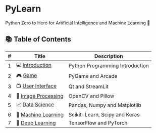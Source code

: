 # PyLearn

Python Zero to Hero for Artificial Intelligence and Machine Learning 🐍

## 📚 Table of Contents

| # | Title                                       | Description                     |
| - | ------------------------------------------- | ------------------------------- |
| 1 | 💻 [Introduction](./1.Introduction/)        | Python Programming Introduction |
| 2 | 🎮 [Game](./2.Game/)                        | PyGame and Arcade               |
| 3 | 📺 [User Interface](./3.UserInterface/)     | Qt and StreamLit                |
| 4 | 🎨 [Image Processing](./4.ImageProcessing/) | OpenCV and Pillow               |
| 5 | 📈 [Data Science](./5.DataScience/)         | Pandas, Numpy and Matplotlib    |
| 6 | 🤖 [Machine Learning](./6.MachineLearning/) | Scikit-Learn, Scipy and Keras   |
| 7 | 🍓 [Deep Learning](7.DeepLearning/)         | TensorFlow and PyTorch          |
